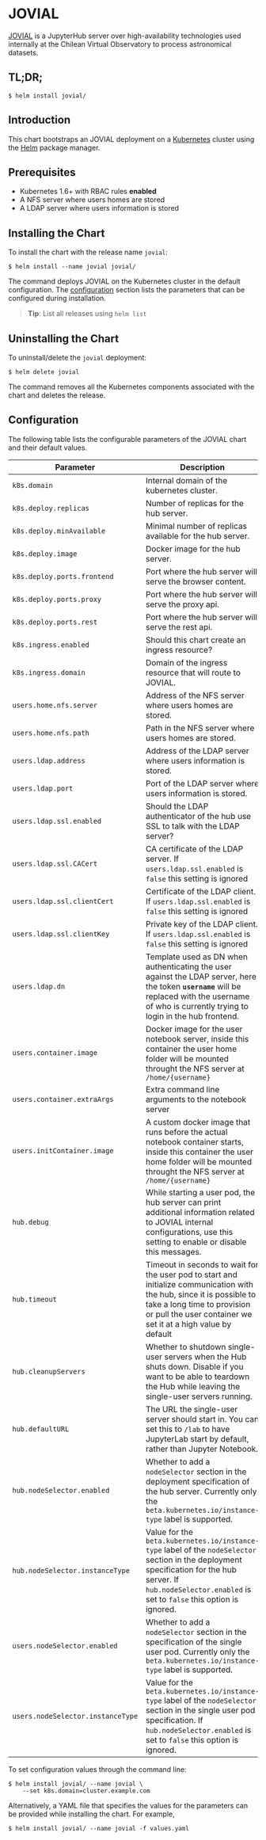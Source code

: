 # JOVIAL

[JOVIAL](https://github.com/ChileanVirtualObservatory/jovial.chivo.cl/) is a JupyterHub server over high-availability technologies used internally at the Chilean Virtual Observatory to process astronomical datasets.

## TL;DR;

```console
$ helm install jovial/
```

## Introduction

This chart bootstraps an JOVIAL deployment on a [Kubernetes](http://kubernetes.io) cluster using the [Helm](https://helm.sh) package manager.

## Prerequisites
  - Kubernetes 1.6+ with RBAC rules **enabled**
  - A NFS server where users homes are stored
  - A LDAP server where users information is stored

## Installing the Chart

To install the chart with the release name `jovial`:

```console
$ helm install --name jovial jovial/
```

The command deploys JOVIAL on the Kubernetes cluster in the default configuration. The [configuration](#configuration) section lists the parameters that can be configured during installation.

> **Tip**: List all releases using `helm list`

## Uninstalling the Chart

To uninstall/delete the `jovial` deployment:

```console
$ helm delete jovial
```

The command removes all the Kubernetes components associated with the chart and deletes the release.

## Configuration

The following table lists the configurable parameters of the JOVIAL chart and their default values.

Parameter | Description | Default
--- | --- | ----
`k8s.domain` | Internal domain of the kubernetes cluster. | `cluster.local`
`k8s.deploy.replicas` | Number of replicas for the hub server. | `3`
`k8s.deploy.minAvailable` | Minimal number of replicas available for the hub server. | `2`
`k8s.deploy.image` | Docker image for the hub server. | `docker.chivo.cl/jovial/hub:latest`
`k8s.deploy.ports.frontend` | Port where the hub server will serve the browser content. | `8000`
`k8s.deploy.ports.proxy` | Port where the hub server will serve the proxy api. | `8001`
`k8s.deploy.ports.rest` | Port where the hub server will serve the rest api. | `8081`
`k8s.ingress.enabled` | Should this chart create an ingress resource? | `true`
`k8s.ingress.domain` | Domain of the ingress resource that will route to JOVIAL. | `jovial.example.com`
`users.home.nfs.server` | Address of the NFS server where users homes are stored. | `nfs.example.com`
`users.home.nfs.path` | Path in the NFS server where users homes are stored. | `/exports/users`
`users.ldap.address` | Address of the LDAP server where users information is stored. | `ldap.example.com`
`users.ldap.port` | Port of the LDAP server where users information is stored. | `389`
`users.ldap.ssl.enabled` | Should the LDAP authenticator of the hub use SSL to talk with the LDAP server? | `true`
`users.ldap.ssl.CACert` | CA certificate of the LDAP server. If `users.ldap.ssl.enabled` is `false` this setting is ignored | `...`
`users.ldap.ssl.clientCert` | Certificate of the LDAP client. If `users.ldap.ssl.enabled` is `false` this setting is ignored | `...`
`users.ldap.ssl.clientKey` | Private key of the LDAP client. If `users.ldap.ssl.enabled` is `false` this setting is ignored | `...`
`users.ldap.dn` | Template used as DN when authenticating the user against the LDAP server, here the token **`username`** will be replaced with the username of who is currently trying to login in the hub frontend. | `uid={username},dc=people,dc=example,dc=com`
`users.container.image` | Docker image for the user notebook server, inside this container the user home folder will be mounted throught the NFS server at `/home/{username}` | `docker.chivo.cl/jovial/user:latest`
`users.container.extraArgs` | Extra command line arguments to the notebook server | `""`
`users.initContainer.image` | A custom docker image that runs before the actual notebook container starts, inside this container the user home folder will be mounted throught the NFS server at `/home/{username}` | `docker.chivo.cl/jovial/installer:latest`
`hub.debug` | While starting a user pod, the hub server can print additional information related to JOVIAL internal configurations, use this setting to enable or disable this messages. | `false`
`hub.timeout` | Timeout in seconds to wait for the user pod to start and initialize communication with the hub, since it is possible to take a long time to provision or pull the user container we set it at a high value by default | `1200`
`hub.cleanupServers` | Whether to shutdown single-user servers when the Hub shuts down. Disable if you want to be able to teardown the Hub while leaving the single-user servers running. | `true`
`hub.defaultURL` | The URL the single-user server should start in. You can set this to `/lab` to have JupyterLab start by default, rather than Jupyter Notebook. | `''`
`hub.nodeSelector.enabled` | Whether to add a `nodeSelector` section in the deployment specification of the hub server. Currently only the `beta.kubernetes.io/instance-type` label is supported. | `false`
`hub.nodeSelector.instanceType` | Value for the `beta.kubernetes.io/instance-type` label of the `nodeSelector` section in the deployment specification for the hub server. If `hub.nodeSelector.enabled` is set to `false` this option is ignored. | `''`
`users.nodeSelector.enabled` | Whether to add a `nodeSelector` section in the specification of the single user pod. Currently only the `beta.kubernetes.io/instance-type` label is supported. | `false`
`users.nodeSelector.instanceType` | Value for the `beta.kubernetes.io/instance-type` label of the `nodeSelector` section in the single user pod specification. If `hub.nodeSelector.enabled` is set to `false` this option is ignored. | `''`
To set configuration values through the command line:

```console
$ helm install jovial/ --name jovial \
    --set k8s.domain=cluster.example.com
```

Alternatively, a YAML file that specifies the values for the parameters can be provided while installing the chart. For example,

```console
$ helm install jovial/ --name jovial -f values.yaml
```